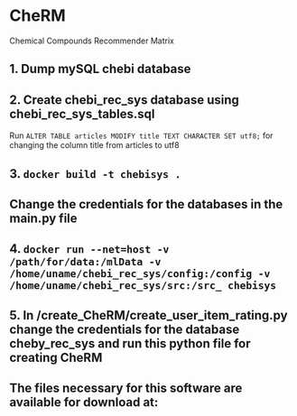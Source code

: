 # CheRM
Chemical Compounds Recommender Matrix


## 1. Dump mySQL chebi database
## 2. Create chebi_rec_sys database using chebi_rec_sys_tables.sql
Run ```ALTER TABLE articles MODIFY title TEXT CHARACTER SET utf8;``` for changing the column title from articles to utf8

## 3. ```docker build -t chebisys .```
## Change the credentials for the databases in the main.py file 
## 4. ```docker run --net=host -v /path/for/data:/mlData -v /home/uname/chebi_rec_sys/config:/config -v /home/uname/chebi_rec_sys/src:/src_ chebisys```

## 5. In /create_CheRM/create_user_item_rating.py change the credentials for the database cheby_rec_sys and run this python file for creating CheRM


## The files necessary for this software are available for download at: 